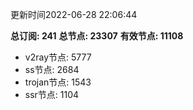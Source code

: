 更新时间2022-06-28 22:06:44

**总订阅: 241**
**总节点: 23307**
**有效节点: 11108**
- v2ray节点: 5777
- ss节点: 2684
- trojan节点: 1543
- ssr节点: 1104
